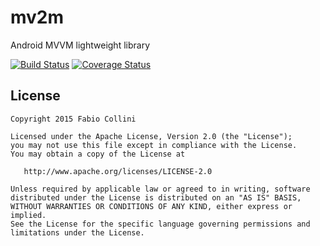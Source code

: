 # mv2m
Android MVVM lightweight library

[![Build Status](https://travis-ci.org/fabioCollini/mv2m.svg?branch=master)](https://travis-ci.org/fabioCollini/mv2m)
[![Coverage Status](https://coveralls.io/repos/fabioCollini/mv2m/badge.svg?branch=master)](https://coveralls.io/r/fabioCollini/mv2m?branch=master)

## License

    Copyright 2015 Fabio Collini

    Licensed under the Apache License, Version 2.0 (the "License");
    you may not use this file except in compliance with the License.
    You may obtain a copy of the License at

       http://www.apache.org/licenses/LICENSE-2.0

    Unless required by applicable law or agreed to in writing, software
    distributed under the License is distributed on an "AS IS" BASIS,
    WITHOUT WARRANTIES OR CONDITIONS OF ANY KIND, either express or implied.
    See the License for the specific language governing permissions and
    limitations under the License.
